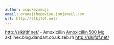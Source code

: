 ```yaml
---
author: osqukezamuji
email: oranajihe@aviye.jonjamail.com
url: http://slkjfdf.net/
---
```


http://slkjfdf.net/ - Amoxicillin <a href="http://slkjfdf.net/">Amoxicillin 500 Mg</a> akf.ihex.blog.dandart.co.uk.zeb.rh http://slkjfdf.net/